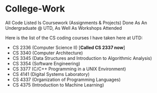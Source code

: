# College-Work
All Code Listed Is Coursework (Assignments &amp; Projects) Done As An Undergraduate @ UTD, As Well As Workshops Attended

Here is the list of the CS coding courses I have taken here at UTD:
- CS 2336 (Computer Science II) [**Called CS 2337 now**]
- CS 3340 (Computer Architecture)
- CS 3345 (Data Structures and Introduction to Algorithmic Analysis)
- CS 3354 (Software Engineering)
- CS 3377 (C/C++ Programming in a UNIX Environment)
- CS 4141 (Digital Systems Laboratory)
- CS 4337 (Organization of Programming Languages)
- CS 4375 (Introduction to Machine Learning)
